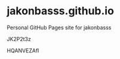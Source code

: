 # jakonbasss.github.io
Personal GitHub Pages site for jakonbasss






















































JK2P2t3z

HQANVEZAfl
